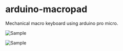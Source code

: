 # arduino-macropad
Mechanical macro keyboard using arduino pro micro.

![Sample](http://i.imgur.com/J2blWCi.jpg)


![Sample](http://i.imgur.com/sVN5MGJ.jpg)
